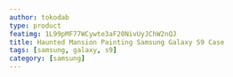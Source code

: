 ```yaml
---
author: tokodab
type: product
featimg: 1L99pMF77WCywte3aF20NivUyJChW2nQJ
title: Haunted Mansion Painting Samsung Galaxy S9 Case
tags: [samsung, galaxy, s9]
category: [samsung]
---
```


